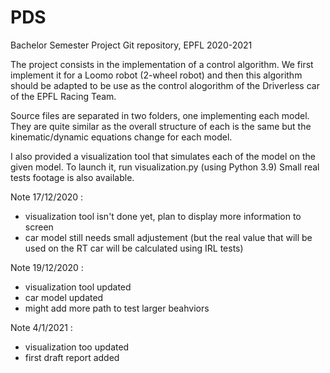 # PDS
Bachelor Semester Project Git repository, EPFL 2020-2021

The project consists in the implementation of a control algorithm. We first implement it for a Loomo robot (2-wheel robot)
and then this algorithm should be adapted to be use as the control alogorithm of the Driverless car of the EPFL Racing Team.

Source files are separated in two folders, one implementing each model. They are quite similar as the overall structure of each is the same but the kinematic/dynamic equations change for each model.

I also provided a visualization tool that simulates each of the model on the given model.
To launch it, run visualization.py (using Python 3.9)
Small real tests footage is also available.

Note 17/12/2020 :
- visualization tool isn't done yet, plan to display more information to screen
- car model still needs small adjustement (but the real value that will be used on the RT car will be calculated using IRL tests)

Note 19/12/2020 :
- visualization tool updated
- car model updated
- might add more path to test larger beahviors

Note 4/1/2021 :
- visualization too updated
- first draft report added
